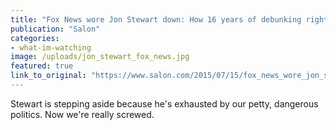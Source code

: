 ```yaml
---
title: "Fox News wore Jon Stewart down: How 16 years of debunking right-wing lies exhausted the last honest man"
publication: "Salon"
categories: 
- what-im-watching
image: /uploads/jon_stewart_fox_news.jpg
featured: true
link_to_original: "https://www.salon.com/2015/07/15/fox_news_wore_jon_stewart_down_how_16_years_of_debunking_right_wing_lies_exhausted_the_last_honest_man/"
---
```

Stewart is stepping aside because he's exhausted by our petty, dangerous politics. Now we're really screwed.